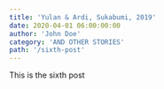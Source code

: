 ```yaml
---
title: 'Yulan & Ardi, Sukabumi, 2019'
date: 2020-04-01 06:00:00:00
author: 'John Doe'
category: 'AND OTHER STORIES'
path: '/sixth-post'
---
```


This is the sixth post